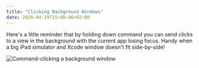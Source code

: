 ```yaml
---
title: "Clicking Background Windows"
date: 2020-04-29T15:08:46+02:00
---
```


Here's a little reminder that by holding down command you can send clicks to a view in the background with the current app losing focus. Handy when a big iPad simulator and Xcode window doesn't fit side-by-side!

![Command-clicking a background window](/images/2020/cmd-click.gif)

